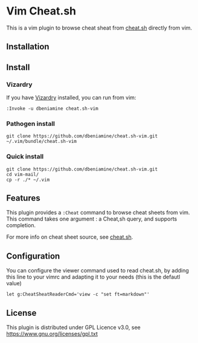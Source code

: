# Vim Cheat.sh

This is a vim plugin to browse cheat sheat from [cheat.sh](https://github.com/chubin/cheat.sh) directly from vim.
## Installation

## Install

### Vizardry

If you have [Vizardry](https://github.com/dbeniamine/vizardry) installed, you
can run from vim:

    :Invoke -u dbeniamine cheat.sh-vim

### Pathogen install

    git clone https://github.com/dbeniamine/cheat.sh-vim.git ~/.vim/bundle/cheat.sh-vim

### Quick install

    git clone https://github.com/dbeniamine/cheat.sh-vim.git
    cd vim-mail/
    cp -r ./* ~/.vim

## Features

This plugin provides a `:Cheat` command to browse cheat sheets from vim. This command takes one argument : a Cheat,sh query, and supports completion.

For more info on cheat sheet source, see [cheat.sh](https://github.com/chubin/cheat.sh).

## Configuration

You can configure the viewer command used to read cheat.sh, by adding this line to your vimrc and adapting it to your needs (this is the defautl value)

    let g:CheatSheatReaderCmd='view -c "set ft=markdown"'

## License

This plugin is distributed under GPL Licence v3.0, see
https://www.gnu.org/licenses/gpl.txt

